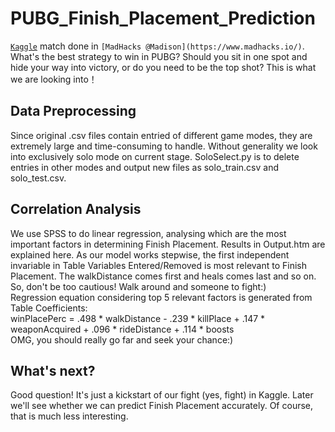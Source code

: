 # PUBG_Finish_Placement_Prediction
[`Kaggle`](https://www.kaggle.com/c/pubg-finish-placement-prediction) match done in `[MadHacks @Madison](https://www.madhacks.io/)`. 
What's the best strategy to win in PUBG? Should you sit in one spot and hide your way into victory, or do you need to be the top shot? This is what we are looking into！

## Data Preprocessing
Since original .csv files contain entried of different game modes, they are extremely large and time-consuming to handle. Without generality we look into exclusively solo mode on current stage. SoloSelect.py is to delete entries in other modes and output new files as solo_train.csv and solo_test.csv.   

## Correlation Analysis
We use SPSS to do linear regression, analysing which are the most important factors in determining Finish Placement.
Results in Output.htm are explained here. As our model works stepwise, the first independent invariable in Table Variables Entered/Removed is most relevant to Finish Placement. The walkDistance comes first and heals comes last and so on. So, don't be too cautious! Walk around and someone to fight:)  <br>Regression equation considering top 5 relevant factors is generated from Table Coefficients: <br>winPlacePerc = .498 * walkDistance - .239 * killPlace + .147 * weaponAcquired + .096 * rideDistance + .114 * boosts<br/>  OMG, you should really go far and seek your chance:)

## What's next?
Good question! It's just a kickstart of our fight (yes, fight) in Kaggle. Later we'll see whether we can predict Finish Placement accurately. Of course, that is much less interesting. 
